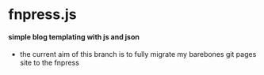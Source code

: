 # fnpress.js
#### simple blog templating with js and json

+ the current aim of this branch is to fully migrate my barebones git pages site to the fnpress